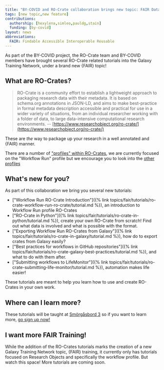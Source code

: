 ```yaml
---
title: "BY-COVID and RO-Crate collaboration brings new topic: FAIR Data, Workflows & More"
tags: [new topic,new feature]
contributions:
  authorship: [hexylena,simleo,pauldg,stain]
  funding: [by-covid]
layout: news
abbreviations:
  FAIR: Findable Accessible Interoperable Reusable
---
```


As part of the BY-COVID project, the RO-Crate team and BY-COVID members have
brought several RO-Crate related tutorials into the Galaxy Training Network, under a brand new {FAIR} topic!

## What are RO-Crates?

> RO-Crate is a community effort to establish a lightweight approach to packaging research data with their metadata. It is based on schema.org annotations in JSON-LD, and aims to make best-practice in formal metadata description accessible and practical for use in a wider variety of situations, from an individual researcher working with a folder of data, to large data-intensive computational research environments. -- [https://www.researchobject.org/ro-crate/](https://www.researchobject.org/ro-crate/)

These are *the* way to package up your research in a well annotated and {FAIR} manner.

There are a number of ["profiles" within RO-Crates](https://www.researchobject.org/ro-crate/profiles.html), we are currently focused on the "Workflow Run" profile but we encourage you to look into the [other profiles](https://www.researchobject.org/ro-crate/profiles.html)

## What's new for you?

As part of this collaboration we bring you several new tutorials:

- ["Workflow Run RO-Crate Introduction"]({% link topics/fair/tutorials/ro-crate-workflow-run-ro-crate/tutorial.md %}), an introduction to Workflow Run profile RO-Crates
- ["RO-Crate in Python"]({% link topics/fair/tutorials/ro-crate-in-python/tutorial.md %}), create your own RO-Crate from scratch! Find out what data is involved and what is possible with the format.
- ["Exporting Workflow Run RO-Crates from Galaxy"]({% link topics/fair/tutorials/ro-crate-in-galaxy/tutorial.md %}), how do to export crates from Galaxy easily?
- ["Best practices for workflows in GitHub repositories"]({% link topics/fair/tutorials/ro-crate-galaxy-best-practices/tutorial.md %}), and what to do with them after.
- ["Submitting workflows to LifeMonitor"]({% link topics/fair/tutorials/ro-crate-submitting-life-monitor/tutorial.md %}), automation makes life easier!

These tutorials are meant to help you learn how to use and create RO-Crates in your own work.

## Where can I learn more?

These tutorials will be taught at [Smörgåsbord 3](https://gallantries.github.io/video-library/events/smorgasbord3/) so 
if you want to learn more, [go sign up now!](https://gxy.io/smorgasbord3-register)

## I want more FAIR Training!

While the addition of the RO-Crates tutorials marks the creation of a new Galaxy Training Network topic, {FAIR} training, it currently only has tutorials focused on Research Objects and specifically the workflow profile. But watch this space! More tutorials are coming soon.
